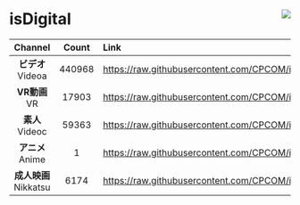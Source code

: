 # isDigital <img align="right" src="https://img.shields.io/github/last-commit/CPCOM/isDigital"/>  
  
| Channel | Count | Link |  
| :-----: | :---: | :--- |  
|**ビデオ**<br />Videoa | 440968 | https://raw.githubusercontent.com/CPCOM/isDigital/main/Videoa.txt |  
|**VR動画**<br />VR | 17903 | https://raw.githubusercontent.com/CPCOM/isDigital/main/VR.txt |  
|**素人**<br />Videoc | 59363 | https://raw.githubusercontent.com/CPCOM/isDigital/main/Videoc.txt |  
|**アニメ**<br />Anime | 1 | https://raw.githubusercontent.com/CPCOM/isDigital/main/Anime.txt |  
|**成人映画**<br />Nikkatsu | 6174 | https://raw.githubusercontent.com/CPCOM/isDigital/main/Nikkatsu.txt |  
